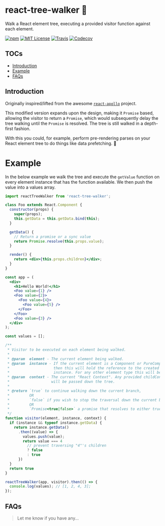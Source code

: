 # react-tree-walker 🌲

Walk a React element tree, executing a provided visitor function against each element.

[![npm](https://img.shields.io/npm/v/react-tree-walker.svg?style=flat-square)](http://npm.im/react-tree-walker)
[![MIT License](https://img.shields.io/npm/l/react-tree-walker.svg?style=flat-square)](http://opensource.org/licenses/MIT)
[![Travis](https://img.shields.io/travis/ctrlplusb/react-tree-walker.svg?style=flat-square)](https://travis-ci.org/ctrlplusb/react-tree-walker)
[![Codecov](https://img.shields.io/codecov/c/github/ctrlplusb/react-tree-walker.svg?style=flat-square)](https://codecov.io/github/ctrlplusb/react-tree-walker)

## TOCs

  - [Introduction](#introduction)
  - [Example](#example)
  - [FAQs](#faqs)

## Introduction

Originally inspired/lifted from the awesome [`react-apollo`](https://github.com/apollostack/react-apollo) project.

This modified version expands upon the design, making it `Promise` based, allowing the visitor to return a `Promise`, which would subsequently delay the tree walking until the `Promise` is resolved.  The tree is still walked in a depth-first fashion.

With this you could, for example, perform pre-rendering parses on your React element tree to do things like data prefetching. 🤛

# Example

In the below example we walk the tree and execute the `getValue` function on every element instance that has the function available.  We then push the value into a values array.

```jsx
import reactTreeWalker from 'react-tree-walker';

class Foo extends React.Component {
  constructor(props) {
    super(props);
    this.getData = this.getData.bind(this);
  }

  getData() {
    // Return a promise or a sync value  
    return Promise.resolve(this.props.value);
  }

  render() {
    return <div>{this.props.children}</div>;
  }
}

const app = (
  <div>
    <h1>Hello World!</h1>
    <Foo value={1} />
    <Foo value={2}>
      <Foo value={4}>
        <Foo value={5} />
      </Foo>
    </Foo>
    <Foo value={3} />
  </div>
);

const values = [];

/**
 * Visitor to be executed on each element being walked.
 *
 * @param  element - The current element being walked.
 * @param  instance - If the current element is a Component or PureComponent
 *                    then this will hold the reference to the created
 *                    instance. For any other element type this will be null.
 * @param  context - The current "React Context". Any provided childContexTypes
 *                   will be passed down the tree.
 *
 * @return `true` to continue walking down the current branch,
 *         OR
 *         `false` if you wish to stop the traversal down the current branch,
 *         OR
 *         `Promise<true|false>` a promise that resolves to either true/false
 */
function visitor(element, instance, context) {
  if (instance && typeof instance.getData) {
    return instance.getData()
      .then((value) => {
        values.push(value);
        return value === 4
          // prevent traversing "4"'s children
          ? false
          : true
      })
  }
  return true
}

reactTreeWalker(app, visitor).then(() => {
  console.log(values); // [1, 2, 4, 3];
});

```

## FAQs

> Let me know if you have any...
